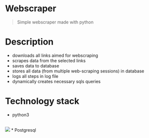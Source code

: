# Webscraper
> Simple webscraper made with python

# Description

- downloads all links aimed for webscraping
- scrapes data from the selected links 
- saves data to database 
- stores all data (from multiple web-scraping sessions) in database
- logs all steps in log file 
- dynamically creates necessary sqls queries 

# Technology stack

* python3 
<br>
<img src="https://www.python.org/static/community_logos/python-powered-w-200x80.png">
* Postgresql
